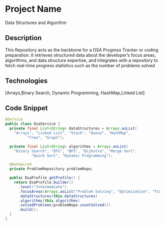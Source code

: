 # Project Name
Data Structures and Algorithm

## Description
This Repository acts as the backbone for a DSA Progress Tracker or coding preparation. It retrieves structured data about the developer’s focus areas, algorithms, and data structure expertise, and integrates with a repository to fetch real-time progress statistics such as the number of problems solved

## Technologies
[Arrays,Binary Search, Dynamic Programming, HashMap,Linked List]

## Code Snippet
```java
@Service
public class DsaService {
  private final List<String> dataStructures = Arrays.asList(
    "Arrays", "Linked List", "Stack", "Queue", "HashMap",
          "Tree", "Graph");

  private final List<String> algorithms = Arrays.asList(
    "Binary Search", "DFS", "BFS", "Dijkstra", "Merge Sort",
            "Quick Sort", "Dynamic Programming");

  @Autowired
  private ProblemRepository problemRepo;

  public DsaProfile getProfile() {
    return DsaProfile.builder()
      .level("Intermediate")
      .focusAreas(Arrays.asList("Problem Solving", "Optimization", "Time Complexity"))
      .dataStructures(this.dataStructures)
      .algorithms(this.algorithms)
      .solvedProblems(problemRepo.countSolved())
      .build();
  }
}
```



